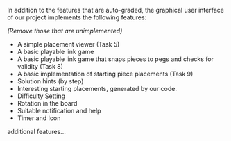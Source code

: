In addition to the features that are auto-graded, the graphical user interface
of our project implements the following features:

*(Remove those that are unimplemented)*

 - A simple placement viewer (Task 5)
 - A basic playable link game
 - A basic playable link game that snaps pieces to pegs and checks for validity (Task 8)
 - A basic implementation  of starting piece placements (Task 9)
 - Solution hints (by step)
 - Interesting starting placements, generated by our code.
 - Difficulty Setting
 - Rotation in the board
 - Suitable notification and help
 - Timer and Icon

additional features...


